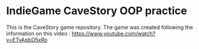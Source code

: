 # IndieGame CaveStory OOP practice

This is the CaveStory game repository.
The game was created following the information on this video : https://www.youtube.com/watch?v=ETvApbD5xRo
